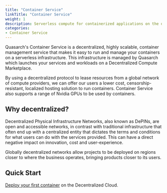 ```yaml
---
title: "Container Service"
linkTitle: "Container Service"
weight: 1
description: Serverless compute for containerized applications on the decentralized cloud.
categories:
- Container Service
---
```


Quasarch's Container Service is a decentralized, highly scalable, container management service that makes it easy to run and manage your containers on a serverless infrastructure.
This infrastructure is managed by Quasarch which launches your services and workloads on a Decentralized Compute Marketplace.

By using a decentralized protocol to lease resources from a global network of compute providers, we can offer our users a lower cost, censorship-resistant, localized hosting solution to run containers.
Container Service also supports a range of Nvidia GPUs to be used by containers.

## Why decentralized?

Decentralized Physical Infrastructure Networks, also known as DePINs, are open and accessible networks, in contrast with traditional infrastructure that often end up with a centralized entity that dictates the terms and conditions for what users can do with the services provided.
This can have a direct negative impact on innovation, cost and user-experience.

Globally decentralized networks allow projects to be deployed on regions closer to where the business operates, bringing products closer to its users.

## Quick Start

[Deploy your first container](user-guide) on the Decentralized Cloud.
